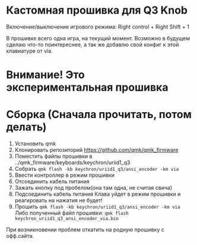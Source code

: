 # Кастомная прошивка для Q3 Knob
Включение/выключение игрового режима: Right control + Right Shift + 1

В прошивке всего одна игра, на текущий момент. <n>
Возможно в будущем сделаю что-то поинтереснее, а так же добавлю свой конфиг к этой клавиатуре от via.

# Внимание! Это экспериментальная прошивка

# Сборка (Сначала прочитать, потом делать)
1. Установить qmk
2. Клонировать репозиторий https://github.com/qmk/qmk_firmware
3. Поместить файлы прошивки в ../qmk_firmware/keyboards/keychron/uriid1_q3
4. Собрать `qmk flash -kb keychron/uriid1_q3/ansi_encoder -km via`
5. Ввести контроллер в режим прошивки
  1. Отсоединить кабель питания
  2. Зажать кнопку под пробелом(она там одна, не считая свича)
  3. Подсоединить кабель питания
  Клава уйдет в режим прошивки и реагировать на нажатия не будет!
6. Прошить `qmk flash -kb keychron/uriid1_q3/ansi_encoder -km via`
Либо полученный файл прошивки: `qmk flash keychron_uriid1_q3_ansi_encoder_via.bin`

При возникновении проблем откатить на родную прошивку с офф.сайта.

